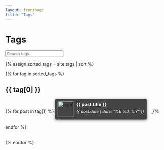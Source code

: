 ```yaml
---
layout: frontpage
title: "Tags"
---
```


<h1>Tags</h1>

<div class="search-bar">
  <input type="text" id="search-tags" placeholder="Search tags..." style="color:#2879d0;">
</div>

{% assign sorted_tags = site.tags | sort %}

{% for tag in sorted_tags %}
  <div class="tag">
    <h2 id="{{ tag[0] }}">{{ tag[0] }}</h2>
    {% for post in tag[1] %}
      <a href="{{ post.url }}">
        <div class="post {{ tag[0] }}">
          <img src="{{ post.icon }}" alt="icon" style="float: left; height: 50px; margin-left: -60px;">
          <div class="title">{{ post.title }}</div>
          <div class="date">{{ post.date | date: "%b %d, %Y" }}</div>
        </div>
      </a>
    {% endfor %}
  </div>
{% endfor %}

<style>
  h2::before {
    content: " ";
    margin-top: -127px;
    height: 127px;
    display: block;
  }

  .tag {
    margin-bottom: 2rem;
  }
  
  .post {
    display: inline-block;
    background-color: #444;
    padding: 0.5rem;
    border-radius: 0.25rem;
    margin-right: 1rem;
    margin-bottom: 1rem;
    font-size: 0.9rem;
    line-height: 1.2rem;
    box-shadow: 0 2px 10px rgba(0, 0, 0, 0.5);
    padding-left: 67.5px;
    position: relative;
  }


  .title {
    font-weight: Bold;
    margin-bottom: 0.25rem;
    color: #ffffff;
  }
  
  .date {
    font-style: italic;
    font-size: 0.8rem;
    color: #ffffff;
  }
</style>

<script>
  // Search tags based on user input
  function searchTags() {
    var input = document.getElementById("search-tags");
    var filter = input.value.toLowerCase();
    var tags = document.getElementsByTagName("h2");

    for (var i = 0; i < tags.length; i++) {
      if (tags[i].id.toLowerCase().indexOf(filter) > -1) {
        tags[i].style.display = "";
      } else {
        tags[i].style.display = "none";
      }
    }

    var posts = document.getElementsByClassName("post");

    for (var i = 0; i < posts.length; i++) {
      var tags = posts[i].classList;
      var match = false;

      for (var j = 0; j < tags.length; j++) {
        if (tags[j] !== "post" && tags[j].indexOf(filter) > -1) {
          match = true;
          break;
        }
      }

      if (match) {
        posts[i].style.display = "";
      } else {
        posts[i].style.display = "none";
      }
    }
  }

  // Scroll to tag based on URL hash
  function scrollToTag() {
    var hash = window.location.hash.substring(1);
    if (hash) {
      var tag = document.getElementById(hash);
      if (tag) {
        tag.scrollIntoView();
      }
    }
  }

  // Attach search bar and scroll event listeners
  document.getElementById("search-tags").addEventListener("keyup", searchTags);
  window.addEventListener("hashchange", scrollToTag);
  window.addEventListener("load", scrollToTag);
</script>
